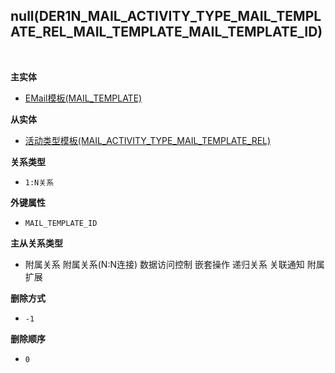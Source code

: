 ## null(DER1N_MAIL_ACTIVITY_TYPE_MAIL_TEMPLATE_REL_MAIL_TEMPLATE_MAIL_TEMPLATE_ID) <!-- {docsify-ignore-all} -->



<br>
<p class="panel-title"><b>主实体</b></p>

* [EMail模板(MAIL_TEMPLATE)](module/mail/mail_template)

<p class="panel-title"><b>从实体</b></p>

* [活动类型模板(MAIL_ACTIVITY_TYPE_MAIL_TEMPLATE_REL)](module/mail/mail_activity_type_mail_template_rel)

<p class="panel-title"><b>关系类型</b></p>

* `1:N关系`

<p class="panel-title"><b>外键属性</b></p>

* `MAIL_TEMPLATE_ID`

<p class="panel-title"><b>主从关系类型</b></p>

* <i class="fa fa-check-square"/></i> 附属关系 <i class="fa fa-check-square"/></i> 附属关系(N:N连接) <i class="fa fa-square"/></i> 数据访问控制 <i class="fa fa-square"/></i> 嵌套操作 <i class="fa fa-square"/></i> 递归关系 <i class="fa fa-square"/></i> 关联通知 <i class="fa fa-square"/></i> 附属扩展

<p class="panel-title"><b>删除方式</b></p>

* `-1`

<p class="panel-title"><b>删除顺序</b></p>

* `0`
